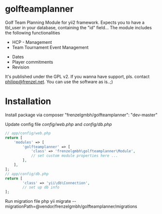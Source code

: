 golfteamplanner
===============

Golf Team Planning Module for yii2 framework. Expects you to have a tbl_user in your database, containing the "id" field... The module includes the following functionalities

* HCP - Management
* Team Tournament Event Management
 - Dates
 - Player commitments
 - Revision

It's published under the GPL v2. If you wanna have support, pls. contact philipp@frenzel.net. You can use the software as is..;)

Installation
============

Install package via composer "frenzelgmbh/golfteamplanner": "dev-master"

Update config file *config/web.php* and *config/db.php*

```php
// app/config/web.php
return [
    'modules' => [
        'golfteamplanner' => [
            'class' => 'frenzelgmbh\golfteamplanner\Module',
            // set custom module properties here ...
        ],
    ],
];
// app/config/db.php
return [
        'class' => 'yii\db\Connection',
        // set up db info
];
```

Run migration file
php yii migrate --migrationPath=@vendor/frenzelgmbh/golfteamplanner/migrations
